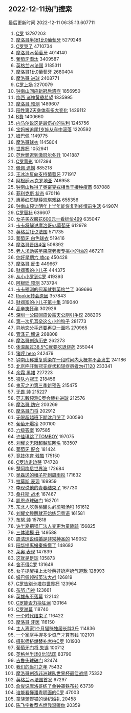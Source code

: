 ## 2022-12-11热门搜索 
最后更新时间 2022-12-11 06:35:13.607711 
1. [C罗](https://s.weibo.com/weibo?q=C%E7%BD%97&t=31&band_rank=1&Refer=top) 13797203
1. [摩洛哥半场1比0葡萄牙](https://s.weibo.com/weibo?q=%23%E6%91%A9%E6%B4%9B%E5%93%A5%E5%8D%8A%E5%9C%BA1%E6%AF%940%E8%91%A1%E8%90%84%E7%89%99%23&t=31&band_rank=2&Refer=top) 5279246
1. [C罗哭了](https://s.weibo.com/weibo?q=%23C%E7%BD%97%E5%93%AD%E4%BA%86%23&t=31&band_rank=5&Refer=top) 4710734
1. [摩洛哥vs葡萄牙](https://s.weibo.com/weibo?q=%23%E6%91%A9%E6%B4%9B%E5%93%A5vs%E8%91%A1%E8%90%84%E7%89%99%23&t=31&band_rank=6&Refer=top) 4014140
1. [葡萄牙淘汰](https://s.weibo.com/weibo?q=%23%E8%91%A1%E8%90%84%E7%89%99%E6%B7%98%E6%B1%B0%23&t=31&band_rank=4&Refer=top) 3409587
1. [英格兰vs法国](https://s.weibo.com/weibo?q=%23%E8%8B%B1%E6%A0%BC%E5%85%B0vs%E6%B3%95%E5%9B%BD%23&t=31&band_rank=8&Refer=top) 3185311
1. [摩洛哥1比0葡萄牙](https://s.weibo.com/weibo?q=%23%E6%91%A9%E6%B4%9B%E5%93%A51%E6%AF%940%E8%91%A1%E8%90%84%E7%89%99%23&t=31&band_rank=4&Refer=top) 2680404
1. [摩洛哥 进球](https://s.weibo.com/weibo?q=%E6%91%A9%E6%B4%9B%E5%93%A5%20%E8%BF%9B%E7%90%83&t=31&band_rank=4&Refer=top) 2408771
1. [C罗上场](https://s.weibo.com/weibo?q=C%E7%BD%97%E4%B8%8A%E5%9C%BA&t=31&band_rank=31&Refer=top) 2270079
1. [钟南山回应新冠后遗症](https://s.weibo.com/weibo?q=%23%E9%92%9F%E5%8D%97%E5%B1%B1%E5%9B%9E%E5%BA%94%E6%96%B0%E5%86%A0%E5%90%8E%E9%81%97%E7%97%87%23&t=31&band_rank=3&Refer=top) 1856950
1. [梅西 诸神黄昏希望](https://s.weibo.com/weibo?q=%E6%A2%85%E8%A5%BF%20%E8%AF%B8%E7%A5%9E%E9%BB%84%E6%98%8F%E5%B8%8C%E6%9C%9B&t=31&band_rank=11&Refer=top) 1835995
1. [摩洛哥 预测](https://s.weibo.com/weibo?q=%E6%91%A9%E6%B4%9B%E5%93%A5%20%E9%A2%84%E6%B5%8B&t=31&band_rank=18&Refer=top) 1489607
1. [阳性第2天身体有多大变化](https://s.weibo.com/weibo?q=%23%E9%98%B3%E6%80%A7%E7%AC%AC2%E5%A4%A9%E8%BA%AB%E4%BD%93%E6%9C%89%E5%A4%9A%E5%A4%A7%E5%8F%98%E5%8C%96%23&t=31&band_rank=5&Refer=top) 1429112
1. [B费](https://s.weibo.com/weibo?q=B%E8%B4%B9&t=31&band_rank=21&Refer=top) 1400660
1. [内马尔说这是最伤心的失利](https://s.weibo.com/weibo?q=%23%E5%86%85%E9%A9%AC%E5%B0%94%E8%AF%B4%E8%BF%99%E6%98%AF%E6%9C%80%E4%BC%A4%E5%BF%83%E7%9A%84%E5%A4%B1%E5%88%A9%23&t=31&band_rank=49&Refer=top) 1245756
1. [宝妈被追尾1岁娃从车中滚落](https://s.weibo.com/weibo?q=%23%E5%AE%9D%E5%A6%88%E8%A2%AB%E8%BF%BD%E5%B0%BE1%E5%B2%81%E5%A8%83%E4%BB%8E%E8%BD%A6%E4%B8%AD%E6%BB%9A%E8%90%BD%23&t=31&band_rank=30&Refer=top) 1220592
1. [姆巴佩](https://s.weibo.com/weibo?q=%E5%A7%86%E5%B7%B4%E4%BD%A9&t=31&band_rank=25&Refer=top) 1149775
1. [摩洛哥球衣](https://s.weibo.com/weibo?q=%23%E6%91%A9%E6%B4%9B%E5%93%A5%E7%90%83%E8%A1%A3%23&t=31&band_rank=8&Refer=top) 1145804
1. [世界杯](https://s.weibo.com/weibo?q=%E4%B8%96%E7%95%8C%E6%9D%AF&t=31&band_rank=20&Refer=top) 1052941
1. [范世錡迟到激怒尔冬升](https://s.weibo.com/weibo?q=%23%E8%8C%83%E4%B8%96%E9%8C%A1%E8%BF%9F%E5%88%B0%E6%BF%80%E6%80%92%E5%B0%94%E5%86%AC%E5%8D%87%23&t=31&band_rank=7&Refer=top) 1041887
1. [C罗背影](https://s.weibo.com/weibo?q=C%E7%BD%97%E8%83%8C%E5%BD%B1&t=31&band_rank=12&Refer=top) 1017394
1. [佩佩 遗憾](https://s.weibo.com/weibo?q=%E4%BD%A9%E4%BD%A9%20%E9%81%97%E6%86%BE&t=31&band_rank=31&Refer=top) 885218
1. [王冰冰反向支持葡萄牙](https://s.weibo.com/weibo?q=%23%E7%8E%8B%E5%86%B0%E5%86%B0%E5%8F%8D%E5%90%91%E6%94%AF%E6%8C%81%E8%91%A1%E8%90%84%E7%89%99%23&t=31&band_rank=24&Refer=top) 771917
1. [阿根廷vs克罗地亚](https://s.weibo.com/weibo?q=%23%E9%98%BF%E6%A0%B9%E5%BB%B7vs%E5%85%8B%E7%BD%97%E5%9C%B0%E4%BA%9A%23&t=31&band_rank=43&Refer=top) 746958
1. [钟南山称得了奥密克戎相当于接种疫苗](https://s.weibo.com/weibo?q=%23%E9%92%9F%E5%8D%97%E5%B1%B1%E7%A7%B0%E5%BE%97%E4%BA%86%E5%A5%A5%E5%AF%86%E5%85%8B%E6%88%8E%E7%9B%B8%E5%BD%93%E4%BA%8E%E6%8E%A5%E7%A7%8D%E7%96%AB%E8%8B%97%23&t=31&band_rank=9&Refer=top) 687088
1. [菲利克斯 状态](https://s.weibo.com/weibo?q=%E8%8F%B2%E5%88%A9%E5%85%8B%E6%96%AF%20%E7%8A%B6%E6%80%81&t=31&band_rank=50&Refer=top) 670116
1. [惠英红质疑薛凯琪戏路](https://s.weibo.com/weibo?q=%23%E6%83%A0%E8%8B%B1%E7%BA%A2%E8%B4%A8%E7%96%91%E8%96%9B%E5%87%AF%E7%90%AA%E6%88%8F%E8%B7%AF%23&t=31&band_rank=10&Refer=top) 655356
1. [钟南山预计明年上半年能恢复到疫情前生活](https://s.weibo.com/weibo?q=%23%E9%92%9F%E5%8D%97%E5%B1%B1%E9%A2%84%E8%AE%A1%E6%98%8E%E5%B9%B4%E4%B8%8A%E5%8D%8A%E5%B9%B4%E8%83%BD%E6%81%A2%E5%A4%8D%E5%88%B0%E7%96%AB%E6%83%85%E5%89%8D%E7%94%9F%E6%B4%BB%23&t=31&band_rank=11&Refer=top) 649074
1. [C罗替补](https://s.weibo.com/weibo?q=%23C%E7%BD%97%E6%9B%BF%E8%A1%A5%23&t=31&band_rank=12&Refer=top) 636607
1. [女子买衣服花600元一看标价499](https://s.weibo.com/weibo?q=%23%E5%A5%B3%E5%AD%90%E4%B9%B0%E8%A1%A3%E6%9C%8D%E8%8A%B1600%E5%85%83%E4%B8%80%E7%9C%8B%E6%A0%87%E4%BB%B7499%23&t=31&band_rank=13&Refer=top) 635047
1. [卡卡将解说摩洛哥vs葡萄牙](https://s.weibo.com/weibo?q=%23%E5%8D%A1%E5%8D%A1%E5%B0%86%E8%A7%A3%E8%AF%B4%E6%91%A9%E6%B4%9B%E5%93%A5vs%E8%91%A1%E8%90%84%E7%89%99%23&t=31&band_rank=14&Refer=top) 612978
1. [英格兰1比2法国](https://s.weibo.com/weibo?q=%23%E8%8B%B1%E6%A0%BC%E5%85%B01%E6%AF%942%E6%B3%95%E5%9B%BD%23&t=31&band_rank=20&Refer=top) 571735
1. [葡萄牙 白色球衣](https://s.weibo.com/weibo?q=%E8%91%A1%E8%90%84%E7%89%99%20%E7%99%BD%E8%89%B2%E7%90%83%E8%A1%A3&t=31&band_rank=15&Refer=top) 519416
1. [摩洛哥晋级4强](https://s.weibo.com/weibo?q=%23%E6%91%A9%E6%B4%9B%E5%93%A5%E6%99%8B%E7%BA%A74%E5%BC%BA%23&t=31&band_rank=12&Refer=top) 506392
1. [老人求助买苹果店老板专挑小的烂的](https://s.weibo.com/weibo?q=%23%E8%80%81%E4%BA%BA%E6%B1%82%E5%8A%A9%E4%B9%B0%E8%8B%B9%E6%9E%9C%E5%BA%97%E8%80%81%E6%9D%BF%E4%B8%93%E6%8C%91%E5%B0%8F%E7%9A%84%E7%83%82%E7%9A%84%23&t=31&band_rank=16&Refer=top) 467211
1. [你好星期六 嗑cp](https://s.weibo.com/weibo?q=%E4%BD%A0%E5%A5%BD%E6%98%9F%E6%9C%9F%E5%85%AD%20%E5%97%91cp&t=31&band_rank=17&Refer=top) 450428
1. [摩洛哥 反击](https://s.weibo.com/weibo?q=%E6%91%A9%E6%B4%9B%E5%93%A5%20%E5%8F%8D%E5%87%BB&t=31&band_rank=49&Refer=top) 449667
1. [财阀家的小儿子](https://s.weibo.com/weibo?q=%23%E8%B4%A2%E9%98%80%E5%AE%B6%E7%9A%84%E5%B0%8F%E5%84%BF%E5%AD%90%23&t=31&band_rank=19&Refer=top) 444375
1. [从小小罗到C罗](https://s.weibo.com/weibo?q=%23%E4%BB%8E%E5%B0%8F%E5%B0%8F%E7%BD%97%E5%88%B0C%E7%BD%97%23&t=31&band_rank=36&Refer=top) 419393
1. [阿根廷 预测](https://s.weibo.com/weibo?q=%E9%98%BF%E6%A0%B9%E5%BB%B7%20%E9%A2%84%E6%B5%8B&t=31&band_rank=20&Refer=top) 373794
1. [卡卡预测的冠军就剩英格兰了](https://s.weibo.com/weibo?q=%23%E5%8D%A1%E5%8D%A1%E9%A2%84%E6%B5%8B%E7%9A%84%E5%86%A0%E5%86%9B%E5%B0%B1%E5%89%A9%E8%8B%B1%E6%A0%BC%E5%85%B0%E4%BA%86%23&t=31&band_rank=33&Refer=top) 369696
1. [Rookie转会原因](https://s.weibo.com/weibo?q=%23Rookie%E8%BD%AC%E4%BC%9A%E5%8E%9F%E5%9B%A0%23&t=31&band_rank=21&Refer=top) 357843
1. [财阀家的小儿子第十集](https://s.weibo.com/weibo?q=%E8%B4%A2%E9%98%80%E5%AE%B6%E7%9A%84%E5%B0%8F%E5%84%BF%E5%AD%90%E7%AC%AC%E5%8D%81%E9%9B%86&t=31&band_rank=39&Refer=top) 319040
1. [高辛夷怀孕](https://s.weibo.com/weibo?q=%23%E9%AB%98%E8%BE%9B%E5%A4%B7%E6%80%80%E5%AD%95%23&t=31&band_rank=22&Refer=top) 302926
1. [深圳一公园回应设露天公厕引争议](https://s.weibo.com/weibo?q=%23%E6%B7%B1%E5%9C%B3%E4%B8%80%E5%85%AC%E5%9B%AD%E5%9B%9E%E5%BA%94%E8%AE%BE%E9%9C%B2%E5%A4%A9%E5%85%AC%E5%8E%95%E5%BC%95%E4%BA%89%E8%AE%AE%23&t=31&band_rank=23&Refer=top) 288205
1. [第一次见耳朵这么小的狗子](https://s.weibo.com/weibo?q=%23%E7%AC%AC%E4%B8%80%E6%AC%A1%E8%A7%81%E8%80%B3%E6%9C%B5%E8%BF%99%E4%B9%88%E5%B0%8F%E7%9A%84%E7%8B%97%E5%AD%90%23&t=31&band_rank=48&Refer=top) 281773
1. [异地恋分手还要再见一面吗](https://s.weibo.com/weibo?q=%23%E5%BC%82%E5%9C%B0%E6%81%8B%E5%88%86%E6%89%8B%E8%BF%98%E8%A6%81%E5%86%8D%E8%A7%81%E4%B8%80%E9%9D%A2%E5%90%97%23&t=31&band_rank=26&Refer=top) 270965
1. [管泽元 解说](https://s.weibo.com/weibo?q=%E7%AE%A1%E6%B3%BD%E5%85%83%20%E8%A7%A3%E8%AF%B4&t=31&band_rank=25&Refer=top) 268808
1. [摩洛哥创造历史](https://s.weibo.com/weibo?q=%23%E6%91%A9%E6%B4%9B%E5%93%A5%E5%88%9B%E9%80%A0%E5%8E%86%E5%8F%B2%23&t=31&band_rank=37&Refer=top) 262273
1. [体温超过38.5℃就要吃退烧药](https://s.weibo.com/weibo?q=%23%E4%BD%93%E6%B8%A9%E8%B6%85%E8%BF%8738.5%E2%84%83%E5%B0%B1%E8%A6%81%E5%90%83%E9%80%80%E7%83%A7%E8%8D%AF%23&t=31&band_rank=47&Refer=top) 255044
1. [猪哼 hero](https://s.weibo.com/weibo?q=%E7%8C%AA%E5%93%BC%20hero&t=31&band_rank=27&Refer=top) 242479
1. [钟南山称重复感染在一段时间内大概率不会发生](https://s.weibo.com/weibo?q=%23%E9%92%9F%E5%8D%97%E5%B1%B1%E7%A7%B0%E9%87%8D%E5%A4%8D%E6%84%9F%E6%9F%93%E5%9C%A8%E4%B8%80%E6%AE%B5%E6%97%B6%E9%97%B4%E5%86%85%E5%A4%A7%E6%A6%82%E7%8E%87%E4%B8%8D%E4%BC%9A%E5%8F%91%E7%94%9F%23&t=31&band_rank=28&Refer=top) 241186
1. [北京呼吁新冠无症状和轻症患者勿打120](https://s.weibo.com/weibo?q=%23%E5%8C%97%E4%BA%AC%E5%91%BC%E5%90%81%E6%96%B0%E5%86%A0%E6%97%A0%E7%97%87%E7%8A%B6%E5%92%8C%E8%BD%BB%E7%97%87%E6%82%A3%E8%80%85%E5%8B%BF%E6%89%93120%23&t=31&band_rank=29&Refer=top) 233341
1. [余霜 黑裙](https://s.weibo.com/weibo?q=%E4%BD%99%E9%9C%9C%20%E9%BB%91%E8%A3%99&t=31&band_rank=32&Refer=top) 227223
1. [狼队六冠王](https://s.weibo.com/weibo?q=%23%E7%8B%BC%E9%98%9F%E5%85%AD%E5%86%A0%E7%8E%8B%23&t=31&band_rank=40&Refer=top) 218456
1. [鬼灭之刃第三季新预告](https://s.weibo.com/weibo?q=%23%E9%AC%BC%E7%81%AD%E4%B9%8B%E5%88%83%E7%AC%AC%E4%B8%89%E5%AD%A3%E6%96%B0%E9%A2%84%E5%91%8A%23&t=31&band_rank=34&Refer=top) 215475
1. [无畏 帅](https://s.weibo.com/weibo?q=%E6%97%A0%E7%95%8F%20%E5%B8%85&t=31&band_rank=35&Refer=top) 215227
1. [范志毅预测C罗会替补进球](https://s.weibo.com/weibo?q=%23%E8%8C%83%E5%BF%97%E6%AF%85%E9%A2%84%E6%B5%8BC%E7%BD%97%E4%BC%9A%E6%9B%BF%E8%A1%A5%E8%BF%9B%E7%90%83%23&t=31&band_rank=50&Refer=top) 212576
1. [摩洛哥 防守](https://s.weibo.com/weibo?q=%E6%91%A9%E6%B4%9B%E5%93%A5%20%E9%98%B2%E5%AE%88&t=31&band_rank=34&Refer=top) 203269
1. [摩洛哥门将](https://s.weibo.com/weibo?q=%23%E6%91%A9%E6%B4%9B%E5%93%A5%E9%97%A8%E5%B0%86%23&t=31&band_rank=35&Refer=top) 202912
1. [无限超越班下期沈月哭了](https://s.weibo.com/weibo?q=%23%E6%97%A0%E9%99%90%E8%B6%85%E8%B6%8A%E7%8F%AD%E4%B8%8B%E6%9C%9F%E6%B2%88%E6%9C%88%E5%93%AD%E4%BA%86%23&t=31&band_rank=36&Refer=top) 200590
1. [葡萄牙爆冷](https://s.weibo.com/weibo?q=%23%E8%91%A1%E8%90%84%E7%89%99%E7%88%86%E5%86%B7%23&t=31&band_rank=35&Refer=top) 200100
1. [六级答案](https://s.weibo.com/weibo?q=%23%E5%85%AD%E7%BA%A7%E7%AD%94%E6%A1%88%23&t=31&band_rank=37&Refer=top) 197585
1. [许佳琪跳了TOMBOY](https://s.weibo.com/weibo?q=%23%E8%AE%B8%E4%BD%B3%E7%90%AA%E8%B7%B3%E4%BA%86TOMBOY%23&t=31&band_rank=38&Refer=top) 197075
1. [刘耀文无限超越班网名](https://s.weibo.com/weibo?q=%E5%88%98%E8%80%80%E6%96%87%E6%97%A0%E9%99%90%E8%B6%85%E8%B6%8A%E7%8F%AD%E7%BD%91%E5%90%8D&t=31&band_rank=34&Refer=top) 183507
1. [葡萄牙 配合](https://s.weibo.com/weibo?q=%E8%91%A1%E8%90%84%E7%89%99%20%E9%85%8D%E5%90%88&t=31&band_rank=40&Refer=top) 181424
1. [竞技体育 残酷](https://s.weibo.com/weibo?q=%E7%AB%9E%E6%8A%80%E4%BD%93%E8%82%B2%20%E6%AE%8B%E9%85%B7&t=31&band_rank=37&Refer=top) 175150
1. [C罗边走边哭](https://s.weibo.com/weibo?q=%23C%E7%BD%97%E8%BE%B9%E8%B5%B0%E8%BE%B9%E5%93%AD%23&t=31&band_rank=38&Refer=top) 174728
1. [楚阿梅尼世界波](https://s.weibo.com/weibo?q=%23%E6%A5%9A%E9%98%BF%E6%A2%85%E5%B0%BC%E4%B8%96%E7%95%8C%E6%B3%A2%23&t=31&band_rank=11&Refer=top) 172684
1. [吴磊送的帽子吓到周雨彤](https://s.weibo.com/weibo?q=%23%E5%90%B4%E7%A3%8A%E9%80%81%E7%9A%84%E5%B8%BD%E5%AD%90%E5%90%93%E5%88%B0%E5%91%A8%E9%9B%A8%E5%BD%A4%23&t=31&band_rank=41&Refer=top) 171632
1. [拉莫斯 表现](https://s.weibo.com/weibo?q=%E6%8B%89%E8%8E%AB%E6%96%AF%20%E8%A1%A8%E7%8E%B0&t=31&band_rank=36&Refer=top) 169959
1. [李现说他的青春结束了](https://s.weibo.com/weibo?q=%23%E6%9D%8E%E7%8E%B0%E8%AF%B4%E4%BB%96%E7%9A%84%E9%9D%92%E6%98%A5%E7%BB%93%E6%9D%9F%E4%BA%86%23&t=31&band_rank=31&Refer=top) 167730
1. [桑托斯 战术](https://s.weibo.com/weibo?q=%E6%A1%91%E6%89%98%E6%96%AF%20%E6%88%98%E6%9C%AF&t=31&band_rank=33&Refer=top) 167467
1. [凯恩点球破门](https://s.weibo.com/weibo?q=%23%E5%87%AF%E6%81%A9%E7%82%B9%E7%90%83%E7%A0%B4%E9%97%A8%23&t=31&band_rank=19&Refer=top) 162701
1. [东北人吃黄桃罐头必须喝汤吗](https://s.weibo.com/weibo?q=%23%E4%B8%9C%E5%8C%97%E4%BA%BA%E5%90%83%E9%BB%84%E6%A1%83%E7%BD%90%E5%A4%B4%E5%BF%85%E9%A1%BB%E5%96%9D%E6%B1%A4%E5%90%97%23&t=31&band_rank=43&Refer=top) 161612
1. [刘耀文睡醒就开始练习粤语](https://s.weibo.com/weibo?q=%23%E5%88%98%E8%80%80%E6%96%87%E7%9D%A1%E9%86%92%E5%B0%B1%E5%BC%80%E5%A7%8B%E7%BB%83%E4%B9%A0%E7%B2%A4%E8%AF%AD%23&t=31&band_rank=42&Refer=top) 161581
1. [布努 帅](https://s.weibo.com/weibo?q=%E5%B8%83%E5%8A%AA%20%E5%B8%85&t=31&band_rank=40&Refer=top) 157818
1. [许半夏把钢厂法人变更为童骁骑](https://s.weibo.com/weibo?q=%23%E8%AE%B8%E5%8D%8A%E5%A4%8F%E6%8A%8A%E9%92%A2%E5%8E%82%E6%B3%95%E4%BA%BA%E5%8F%98%E6%9B%B4%E4%B8%BA%E7%AB%A5%E9%AA%81%E9%AA%91%23&t=31&band_rank=44&Refer=top) 156825
1. [三体建模 丑](https://s.weibo.com/weibo?q=%E4%B8%89%E4%BD%93%E5%BB%BA%E6%A8%A1%20%E4%B8%91&t=31&band_rank=45&Refer=top) 149588
1. [周洁琼说结婚是非常神圣的](https://s.weibo.com/weibo?q=%23%E5%91%A8%E6%B4%81%E7%90%BC%E8%AF%B4%E7%BB%93%E5%A9%9A%E6%98%AF%E9%9D%9E%E5%B8%B8%E7%A5%9E%E5%9C%A3%E7%9A%84%23&t=31&band_rank=39&Refer=top) 149052
1. [阳华提离婚秦施慌了](https://s.weibo.com/weibo?q=%23%E9%98%B3%E5%8D%8E%E6%8F%90%E7%A6%BB%E5%A9%9A%E7%A7%A6%E6%96%BD%E6%85%8C%E4%BA%86%23&t=31&band_rank=46&Refer=top) 148682
1. [莱奥 表现](https://s.weibo.com/weibo?q=%E8%8E%B1%E5%A5%A5%20%E8%A1%A8%E7%8E%B0&t=31&band_rank=40&Refer=top) 147839
1. [这就是足球](https://s.weibo.com/weibo?q=%23%E8%BF%99%E5%B0%B1%E6%98%AF%E8%B6%B3%E7%90%83%23&t=31&band_rank=44&Refer=top) 135873
1. [舍不得C罗](https://s.weibo.com/weibo?q=%23%E8%88%8D%E4%B8%8D%E5%BE%97C%E7%BD%97%23&t=31&band_rank=36&Refer=top) 131649
1. [女子提醒楼上太吵萌娃奶声奶气道歉](https://s.weibo.com/weibo?q=%23%E5%A5%B3%E5%AD%90%E6%8F%90%E9%86%92%E6%A5%BC%E4%B8%8A%E5%A4%AA%E5%90%B5%E8%90%8C%E5%A8%83%E5%A5%B6%E5%A3%B0%E5%A5%B6%E6%B0%94%E9%81%93%E6%AD%89%23&t=31&band_rank=44&Refer=top) 128993
1. [姆巴佩领衔英法大战](https://s.weibo.com/weibo?q=%23%E5%A7%86%E5%B7%B4%E4%BD%A9%E9%A2%86%E8%A1%94%E8%8B%B1%E6%B3%95%E5%A4%A7%E6%88%98%23&t=31&band_rank=32&Refer=top) 126819
1. [C罗告别卡塔尔世界杯](https://s.weibo.com/weibo?q=%23C%E7%BD%97%E5%91%8A%E5%88%AB%E5%8D%A1%E5%A1%94%E5%B0%94%E4%B8%96%E7%95%8C%E6%9D%AF%23&t=31&band_rank=45&Refer=top) 123964
1. [布努 门神](https://s.weibo.com/weibo?q=%E5%B8%83%E5%8A%AA%20%E9%97%A8%E7%A5%9E&t=31&band_rank=47&Refer=top) 123661
1. [英雄永不落幕](https://s.weibo.com/weibo?q=%23%E8%8B%B1%E9%9B%84%E6%B0%B8%E4%B8%8D%E8%90%BD%E5%B9%95%23&t=31&band_rank=44&Refer=top) 122142
1. [C罗能否力挽狂澜](https://s.weibo.com/weibo?q=%23C%E7%BD%97%E8%83%BD%E5%90%A6%E5%8A%9B%E6%8C%BD%E7%8B%82%E6%BE%9C%23&t=31&band_rank=45&Refer=top) 120164
1. [C罗谢幕](https://s.weibo.com/weibo?q=%23C%E7%BD%97%E8%B0%A2%E5%B9%95%23&t=31&band_rank=46&Refer=top) 118740
1. [一个时代结束了](https://s.weibo.com/weibo?q=%E4%B8%80%E4%B8%AA%E6%97%B6%E4%BB%A3%E7%BB%93%E6%9D%9F%E4%BA%86&t=31&band_rank=50&Refer=top) 116422
1. [摩洛哥 牙医](https://s.weibo.com/weibo?q=%E6%91%A9%E6%B4%9B%E5%93%A5%20%E7%89%99%E5%8C%BB&t=31&band_rank=35&Refer=top) 116150
1. [主人离家1个月猫咪独居长胖3斤](https://s.weibo.com/weibo?q=%23%E4%B8%BB%E4%BA%BA%E7%A6%BB%E5%AE%B61%E4%B8%AA%E6%9C%88%E7%8C%AB%E5%92%AA%E7%8B%AC%E5%B1%85%E9%95%BF%E8%83%963%E6%96%A4%23&t=31&band_rank=50&Refer=top) 114836
1. [一个家庭手握多少资产才算有钱](https://s.weibo.com/weibo?q=%23%E4%B8%80%E4%B8%AA%E5%AE%B6%E5%BA%AD%E6%89%8B%E6%8F%A1%E5%A4%9A%E5%B0%91%E8%B5%84%E4%BA%A7%E6%89%8D%E7%AE%97%E6%9C%89%E9%92%B1%23&t=31&band_rank=45&Refer=top) 102101
1. [摄影师挤爆替补席拍C罗](https://s.weibo.com/weibo?q=%23%E6%91%84%E5%BD%B1%E5%B8%88%E6%8C%A4%E7%88%86%E6%9B%BF%E8%A1%A5%E5%B8%AD%E6%8B%8DC%E7%BD%97%23&t=31&band_rank=50&Refer=top) 101930
1. [葡萄牙门将 失误](https://s.weibo.com/weibo?q=%E8%91%A1%E8%90%84%E7%89%99%E9%97%A8%E5%B0%86%20%E5%A4%B1%E8%AF%AF&t=31&band_rank=50&Refer=top) 100712
1. [英格兰半场0比1法国](https://s.weibo.com/weibo?q=%23%E8%8B%B1%E6%A0%BC%E5%85%B0%E5%8D%8A%E5%9C%BA0%E6%AF%941%E6%B3%95%E5%9B%BD%23&t=31&band_rank=20&Refer=top) 83790
1. [吉鲁头球破门](https://s.weibo.com/weibo?q=%23%E5%90%89%E9%B2%81%E5%A4%B4%E7%90%83%E7%A0%B4%E9%97%A8%23&t=31&band_rank=31&Refer=top) 82474
1. [我们的当打之年](https://s.weibo.com/weibo?q=%E6%88%91%E4%BB%AC%E7%9A%84%E5%BD%93%E6%89%93%E4%B9%8B%E5%B9%B4&t=31&band_rank=47&Refer=top) 75432
1. [摩洛哥创造非洲球队世界杯最佳战绩](https://s.weibo.com/weibo?q=%23%E6%91%A9%E6%B4%9B%E5%93%A5%E5%88%9B%E9%80%A0%E9%9D%9E%E6%B4%B2%E7%90%83%E9%98%9F%E4%B8%96%E7%95%8C%E6%9D%AF%E6%9C%80%E4%BD%B3%E6%88%98%E7%BB%A9%23&t=31&band_rank=49&Refer=top) 75332
1. [英格兰vs法国首发](https://s.weibo.com/weibo?q=%23%E8%8B%B1%E6%A0%BC%E5%85%B0vs%E6%B3%95%E5%9B%BD%E9%A6%96%E5%8F%91%23&t=31&band_rank=28&Refer=top) 67297
1. [詹俊说摩洛哥练了金钟罩铁布衫](https://s.weibo.com/weibo?q=%23%E8%A9%B9%E4%BF%8A%E8%AF%B4%E6%91%A9%E6%B4%9B%E5%93%A5%E7%BB%83%E4%BA%86%E9%87%91%E9%92%9F%E7%BD%A9%E9%93%81%E5%B8%83%E8%A1%AB%23&t=31&band_rank=50&Refer=top) 63739
1. [谁能看懂潘粤明画的C罗](https://s.weibo.com/weibo?q=%23%E8%B0%81%E8%83%BD%E7%9C%8B%E6%87%82%E6%BD%98%E7%B2%A4%E6%98%8E%E7%94%BB%E7%9A%84C%E7%BD%97%23&t=31&band_rank=33&Refer=top) 47003
1. [童骁骑野猫的世纪婚礼](https://s.weibo.com/weibo?q=%23%E7%AB%A5%E9%AA%81%E9%AA%91%E9%87%8E%E7%8C%AB%E7%9A%84%E4%B8%96%E7%BA%AA%E5%A9%9A%E7%A4%BC%23&t=31&band_rank=49&Refer=top) 20458
1. [陈飞宇推荐点燃我温暖你](https://s.weibo.com/weibo?q=%23%E9%99%88%E9%A3%9E%E5%AE%87%E6%8E%A8%E8%8D%90%E7%82%B9%E7%87%83%E6%88%91%E6%B8%A9%E6%9A%96%E4%BD%A0%23&t=31&band_rank=50&Refer=top) 20359
